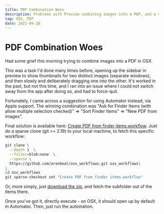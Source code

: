 ```yaml
---
title: PDF Combination Woes
description: Problems with Preview combining images into a PDF, and a solution using Automator
tag: OSX, PDF
date: 2021-04-20
---
```


# PDF Combination Woes

Had some grief this morning trying to combine images into a PDF in OSX.  

This was a task I'd done many times before, opening up the sidebar in preview to show thumbnails for two distinct images (separate windows), and then slowly and deliberately dragging one into the other.  It's worked in the past, but not this time, and I ran into an issue where I could not switch away from the app after doing so, and had to force-quit.

Fortunately, I came across a suggestion for using Automator instead, via Apple support.  The winning combination was "Ask for Finder Items (with allow multiple selection checked)" => "Sort Finder Items" => "New PDF from images".

Final solution is available here: [Create PDF from finder items.workflow](https://github.com/aronbeal/osx_scripts/tree/main/Create%20PDF%20from%20finder%20items.workflow).  Just do a sparse clone (git >= 2.19) to your local machine, to fetch this specific workflow:

```bash
git clone \
  --depth 1  \
  --filter=blob:none  \
  --sparse \
  https://github.com/aronbeal/osx_workflows.git osx_workflows\
;
cd osx_workflows
git sparse-checkout set "Create PDF from finder items.workflow"

```

Or, more simply, just [download the zip](https://github.com/aronbeal/osx_workflows/archive/refs/heads/main.zip), and fetch the subfolder out of the items there.

Once you've got it, directly execute - on OSX, it should open up by default in Automator.  Then, just run the automation.
